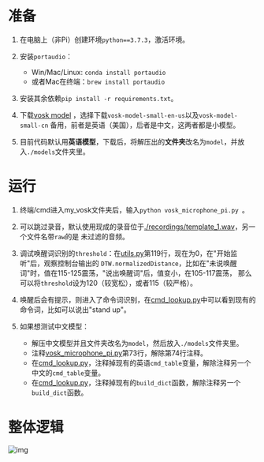 # 准备
1. 在电脑上（非Pi）创建环境```python==3.7.3```，激活环境。

1. 安装```portaudio```：
    - Win/Mac/Linux: ```conda install portaudio```
    - 或者Mac在终端：```brew install portaudio```

1. 安装其余依赖```pip install -r requirements.txt```。

1. 下载[vosk model](https://alphacephei.com/vosk/models) ，选择下载```vosk-model-small-en-us```以及```vosk-model-small-cn```
备用，前者是英语（美国），后者是中文，这两者都是小模型。
   
1. 目前代码默认用**英语模型**，下载后，将解压出的**文件夹**改名为```model```，并放入```./models```文件夹里。

# 运行
1. 终端/cmd进入my_vosk文件夹后，输入```python vosk_microphone_pi.py ```。

1. 可以跳过录音，默认使用现成的录音位于[./recordings/template_1.wav](./recordings/template_1.wav)，另一个文件名带```raw```的是
   未过滤的音频。 
   
1. 调试唤醒词识别的```threshold```：在[utils.py](./utils.py)第119行，现在为0，在"开始监听"后，观察控制台输出的
   ```DTW.normalizedDistance```，比如在"未说唤醒词"时，值在115-125震荡，"说出唤醒词"后，值变小，在105-117震荡，
   那么可以将```threshold```设为120（较宽松），或者115（较严格）。
   
1. 唤醒后会有提示，则进入了命令词识别，在[cmd_lookup.py](common/cmd_lookup.py)中可以看到现有的命令词，比如可以说出"stand up"。

1. 如果想测试中文模型：
   - 解压中文模型并且文件夹改名为```model```，然后放入```./models```文件夹里。
   - 注释[vosk_microphone_pi.py](./vosk_microphone_pi.py)第73行，解除第74行注释。
   - 在[cmd_lookup.py](common/cmd_lookup.py)，注释掉现有的英语```cmd_table```变量，解除注释另一个中文的```cmd_table```变量。
   - 在[cmd_lookup.py](common/cmd_lookup.py)，注释掉现有的```build_dict```函数，解除注释另一个```build_dict```函数。
 
  
# 整体逻辑
![img](../Hey%20Bittle.svg)